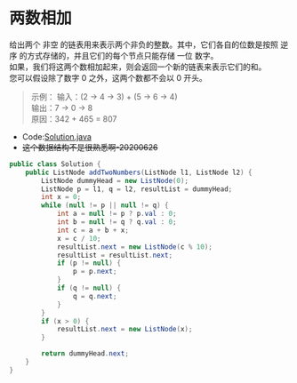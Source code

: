 # 两数相加
给出两个 非空 的链表用来表示两个非负的整数。其中，它们各自的位数是按照 逆序 的方式存储的，并且它们的每个节点只能存储 一位 数字。   
如果，我们将这两个数相加起来，则会返回一个新的链表来表示它们的和。   
您可以假设除了数字 0 之外，这两个数都不会以 0 开头。   
>示例：
输入：(2 -> 4 -> 3) + (5 -> 6 -> 4)   
输出：7 -> 0 -> 8   
原因：342 + 465 = 807   

* Code:[Solution.java](Solution.java)
* ~~这个数据结构不是很熟悉啊-20200626~~
```java
public class Solution {
    public ListNode addTwoNumbers(ListNode l1, ListNode l2) {
        ListNode dummyHead = new ListNode(0);
        ListNode p = l1, q = l2, resultList = dummyHead;
        int x = 0;
        while (null != p || null != q) {
            int a = null != p ? p.val : 0;
            int b = null != q ? q.val : 0;
            int c = a + b + x;
            x = c / 10;
            resultList.next = new ListNode(c % 10);
            resultList = resultList.next;
            if (p != null) {
                p = p.next;
            }
            if (q != null) {
                q = q.next;
            }
        }
        if (x > 0) {
            resultList.next = new ListNode(x);
        }

        return dummyHead.next;
    } 
}
```